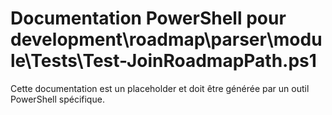 # Documentation PowerShell pour development\roadmap\parser\module\Tests\Test-JoinRoadmapPath.ps1

Cette documentation est un placeholder et doit être générée par un outil PowerShell spécifique.
